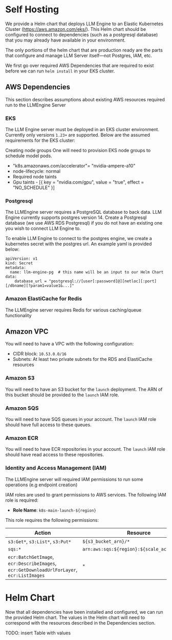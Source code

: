 # Self Hosting

We provide a Helm chart that deploys LLM Engine to an Elastic Kubernetes Cluster (https://aws.amazon.com/eks/). This Helm chart should be configured to connect to dependencies (such as a postgresql database) that you may already have available in your environment.

The only portions of the helm chart that are production ready are the parts that configure and manage LLM Server itself—not Postgres, IAM, etc.

We first go over required AWS Dependencies that are required to exist before we can run `helm install` in your EKS cluster.

## AWS Dependencies 

This section describes assumptions about existing AWS resources required run to the LLMEngine Server

### EKS 
The LLM Engine server must be deployed in an EKS cluster environment. Currently only versions `1.23+` are supported. Below are the assumed requirements for the EKS cluster: 

Creating node groups
One will need to provision EKS node groups to schedule model pods. 
- "k8s.amazonaws.com/accelerator"= "nvidia-ampere-a10"
- node-lifecycle: normal
- Required node taints
- Gpu taints - [{ key = "nvidia.com/gpu", value = "true", effect = "NO_SCHEDULE" }]


### Postgresql

The LLMEngine server requires a PostgreSQL database to back data. LLM Engine currently supports postgres version 14.
Create a Postgresql database (we use AWS RDS Postgresql) if you do not have an existing one you wish to connect LLM Engine to. 

To enable LLM Engine to connect to the postgres engine, we create a kubernetes secret with the postgres url. An example yaml is provided below:

```
apiVersion: v1
kind: Secret
metadata:
  name: llm-engine-pg  # this name will be an input to our Helm Chart
data:
    database_url = "postgresql://[user[:password]@][netloc][:port][/dbname][?param1=value1&...]"
```


### Amazon ElastiCache for Redis

The LLMEngine server requires Redis for various caching/queue functionality

## Amazon VPC

You will need to have a VPC with the following configuration:

- CIDR block: `10.53.0.0/16`
- Subnets: At least two private subnets for the RDS and ElastiCache resources

### Amazon S3

You will need to have an S3 bucket for the `launch` deployment. The ARN of this bucket should be provided to the `launch` IAM role.

### Amazon SQS

You will need to have SQS queues in your account. The `launch` IAM role should have full access to these queues.

### Amazon ECR

You will need to have ECR repositories in your account. The `launch` IAM role should have read access to these repositories.

### Identity and Access Management (IAM)

The LLMEngine server will required IAM permissions to run some operations (e.g endpoint creation)

IAM roles are used to grant permissions to AWS services. The following IAM role is required:

- **Role Name**: `k8s-main-launch-${region}`

This role requires the following permissions:

| Action | Resource |
| --- | --- |
| `s3:Get*`, `s3:List*`, `s3:Put*` | `${s3_bucket_arn}/*` |
| `sqs:*` | `arn:aws:sqs:${region}:${scale_account_id}:*` |
| `ecr:BatchGetImage`, `ecr:DescribeImages`, `ecr:GetDownloadUrlForLayer`, `ecr:ListImages` | `*` |

# Helm Chart
Now that all dependencies have been installed and configured, we can run the provided Helm chart. The values in the Helm chart will need to correspond with the resources described in the Dependencies section. 

TODO: insert Table with values